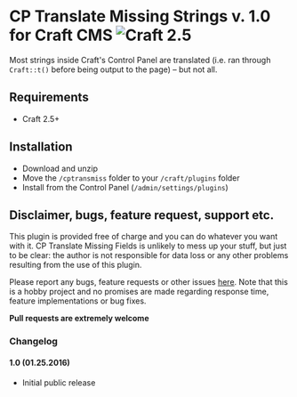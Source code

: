 # CP Translate Missing Strings v. 1.0 for Craft CMS ![Craft 2.5](https://img.shields.io/badge/craft-2.5-red.svg?style=flat-square)

Most strings inside Craft's Control Panel are translated (i.e. ran through `Craft::t()` before being output to the page) – but not all.

## Requirements

* Craft 2.5+

## Installation

* Download and unzip
* Move the `/cptransmiss` folder to your `/craft/plugins` folder
* Install from the Control Panel (`/admin/settings/plugins`)

## Disclaimer, bugs, feature request, support etc.

This plugin is provided free of charge and you can do whatever you want with it. CP Translate Missing Fields is unlikely to mess up your stuff, but just to be clear: the author is not responsible for data loss or any other problems resulting from the use of this plugin.

Please report any bugs, feature requests or other issues [here](https://github.com/mmikkel/CpTranslateMissingFields-Craft/issues). Note that this is a hobby project and no promises are made regarding response time, feature implementations or bug fixes.

**Pull requests are extremely welcome**

### Changelog

#### 1.0 (01.25.2016)

* Initial public release

